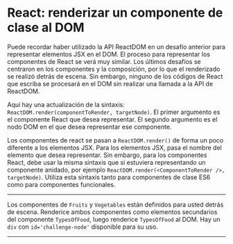 # React: renderizar un componente de clase al DOM

Puede recordar haber utilizado la API ReactDOM en un desafío anterior para representar elementos JSX en el DOM. El proceso para representar los componentes de React se verá muy similar. Los últimos desafíos se centraron en los componentes y la composición, por lo que el renderizado se realizó detrás de escena. Sin embargo, ninguno de los códigos de React que escriba se procesará en el DOM sin realizar una llamada a la API de ReactDOM.

Aquí hay una actualización de la sintaxis: `ReactDOM.render(componentToRender, targetNode)`. El primer argumento es el componente React que desea representar. El segundo argumento es el nodo DOM en el que desea representar ese componente.

Los componentes de react se pasan a `ReactDOM.render()` de forma un poco diferente a los elementos JSX. Para los elementos JSX, pasa el nombre del elemento que desea representar. Sin embargo, para los componentes React, debe usar la misma sintaxis que si estuviera representando un componente anidado, por ejemplo `ReactDOM.render(<ComponentToRender />, targetNode)`. Utiliza esta sintaxis tanto para componentes de clase ES6 como para componentes funcionales.

---

Los componentes de `Fruits` y `Vegetables` están definidos para usted detrás de escena. Renderice ambos componentes como elementos secundarios del componente `TypesOfFood`, luego renderice `TypesOfFood` al DOM. Hay un `div` con `id='challenge-node'` disponible para su uso.

---
